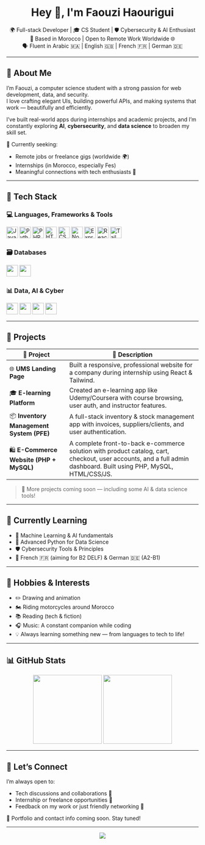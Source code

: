 <h1 align="center">Hey 👋, I'm Faouzi Haourigui</h1>

<p align="center">
  🌍 Full-stack Developer | 🎓 CS Student | 🛡️ Cybersecurity & AI Enthusiast <br>
  📍 Based in Morocco | Open to Remote Work Worldwide 🌐 <br>
  🗣️ Fluent in Arabic 🇲🇦 | English 🇬🇧 | French 🇫🇷 | German 🇩🇪
</p>

---

## 🧠 About Me

I’m Faouzi, a computer science student with a strong passion for web development, data, and security.  
I love crafting elegant UIs, building powerful APIs, and making systems that work — beautifully and efficiently.

I’ve built real-world apps during internships and academic projects, and I’m constantly exploring **AI**, **cybersecurity**, and **data science** to broaden my skill set.

💼 Currently seeking:  
- Remote jobs or freelance gigs (worldwide 🌍)  
- Internships (in Morocco, especially Fes)  
- Meaningful connections with tech enthusiasts 🤝

---

## 🧰 Tech Stack

### 💻 Languages, Frameworks & Tools
<p align="left">
  <img src="https://cdn.jsdelivr.net/gh/devicons/devicon/icons/javascript/javascript-original.svg" height="30" alt="JavaScript" />
  <img src="https://cdn.jsdelivr.net/gh/devicons/devicon/icons/python/python-original.svg" height="30" alt="Python" />
  <img src="https://cdn.jsdelivr.net/gh/devicons/devicon/icons/php/php-original.svg" height="30" alt="PHP" />
  <img src="https://cdn.jsdelivr.net/gh/devicons/devicon/icons/html5/html5-original.svg" height="30" alt="HTML5" />
  <img src="https://cdn.jsdelivr.net/gh/devicons/devicon/icons/css3/css3-original.svg" height="30" alt="CSS3" />
  <img src="https://cdn.jsdelivr.net/gh/devicons/devicon/icons/nodejs/nodejs-original.svg" height="30" alt="Node.js" />
  <img src="https://cdn.jsdelivr.net/gh/devicons/devicon/icons/express/express-original.svg" height="30" alt="Express.js" />
  <img src="https://cdn.jsdelivr.net/gh/devicons/devicon/icons/react/react-original.svg" height="30" alt="React" />
  <img src="https://raw.githubusercontent.com/tailwindlabs/tailwindcss/HEAD/.github/logo-light.svg" height="30" alt="Tailwind CSS" />
</p>


### 🗃️ Databases

<p align="left">
  <img src="https://cdn.jsdelivr.net/gh/devicons/devicon/icons/postgresql/postgresql-original.svg" height="30" />
  <img src="https://cdn.jsdelivr.net/gh/devicons/devicon/icons/mysql/mysql-original.svg" height="30" />
</p>

### 📊 Data, AI & Cyber

<p align="left">
  <img src="https://cdn.jsdelivr.net/gh/devicons/devicon/icons/jupyter/jupyter-original.svg" height="30" />
  <img src="https://cdn.jsdelivr.net/gh/devicons/devicon/icons/anaconda/anaconda-original.svg" height="30" />
  <img src="https://cdn.jsdelivr.net/gh/devicons/devicon/icons/numpy/numpy-original.svg" height="30" />
  <img src="https://cdn.jsdelivr.net/gh/devicons/devicon/icons/pandas/pandas-original.svg" height="30" />
</p>

---

## 🚀 Projects

| 🚧 Project | 💬 Description |
|-----------|----------------|
| 🌐 **UMS Landing Page** | Built a responsive, professional website for a company during internship using React & Tailwind. |
| 🎓 **E-learning Platform** | Created an e-learning app like Udemy/Coursera with course browsing, user auth, and instructor features. |
| 📦 **Inventory Management System (PFE)** | A full-stack inventory & stock management app with invoices, suppliers/clients, and user authentication. |
| 🛍️ **E-Commerce Website (PHP + MySQL)** | A complete front-to-back e-commerce solution with product catalog, cart, checkout, user accounts, and a full admin dashboard. Built using PHP, MySQL, HTML/CSS/JS. |

> 🔨 More projects coming soon — including some AI & data science tools!

---

## 🌱 Currently Learning

- 🤖 Machine Learning & AI fundamentals
- 🧪 Advanced Python for Data Science
- 🛡️ Cybersecurity Tools & Principles
- 📘 French 🇫🇷 (aiming for B2 DELF) & German 🇩🇪 (A2-B1)

---

## 🎨 Hobbies & Interests

- ✏️ Drawing and animation
- 🏍️ Riding motorcycles around Morocco
- 📚 Reading (tech & fiction)
- 🎧 Music: A constant companion while coding
- 💡 Always learning something new — from languages to tech to life!

---

## 📊 GitHub Stats

<p align="center">
  <img src="https://github-readme-stats.vercel.app/api?username=faouzihaourigui&show_icons=true&theme=tokyonight&hide_border=true" height="180"/>
  <img src="https://github-readme-stats.vercel.app/api/top-langs/?username=faouzihaourigui&layout=compact&theme=tokyonight&hide_border=true" height="180"/>
</p>

---

## 🤝 Let’s Connect

I’m always open to:
- Tech discussions and collaborations 🤝  
- Internship or freelance opportunities 💼  
- Feedback on my work or just friendly networking 👋

💬 Portfolio and contact info coming soon. Stay tuned!

---

<p align="center">
  <img src="https://readme-typing-svg.demolab.com?font=Fira+Code&pause=1000&color=00F2EA&width=435&lines=Thanks+for+visiting!;Keep+building,+keep+learning.;Let's+connect+and+grow+together."/>
</p>
